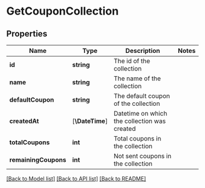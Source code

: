 # GetCouponCollection

## Properties
Name | Type | Description | Notes
------------ | ------------- | ------------- | -------------
**id** | **string** | The id of the collection | 
**name** | **string** | The name of the collection | 
**defaultCoupon** | **string** | The default coupon of the collection | 
**createdAt** | [**\DateTime**] | Datetime on which the collection was created | 
**totalCoupons** | **int** | Total coupons in the collection | 
**remainingCoupons** | **int** | Not sent coupons in the collection | 

[[Back to Model list]](../../README.md#documentation-for-models) [[Back to API list]](../../README.md#documentation-for-api-endpoints) [[Back to README]](../../README.md)


